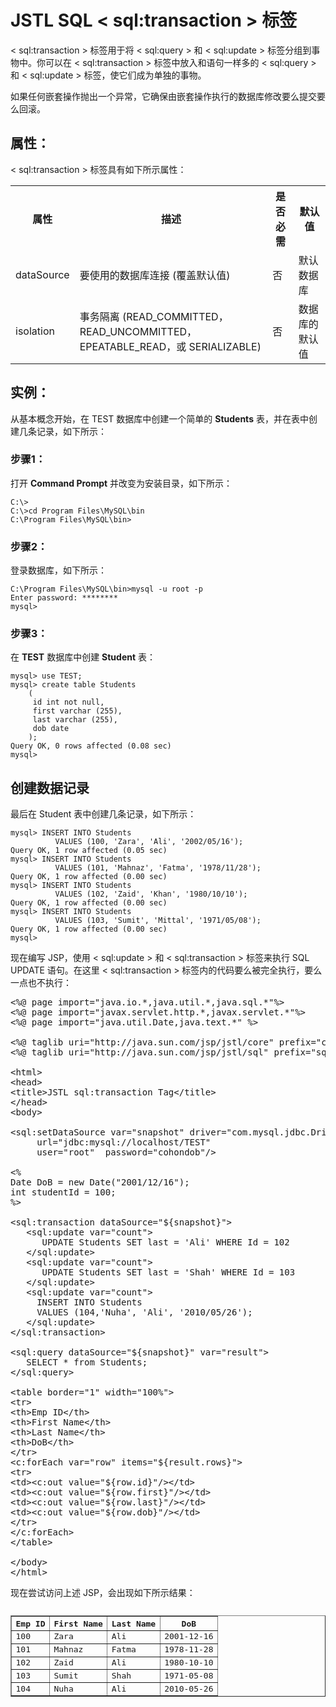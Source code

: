 # JSTL SQL < sql:transaction > 标签

< sql:transaction > 标签用于将 < sql:query > 和 < sql:update > 标签分组到事物中。你可以在 < sql:transaction > 标签中放入和语句一样多的 < sql:query > 和 < sql:update > 标签，使它们成为单独的事物。

如果任何嵌套操作抛出一个异常，它确保由嵌套操作执行的数据库修改要么提交要么回滚。

## 属性：

< sql:transaction > 标签具有如下所示属性：

<table class="table table-bordered">
<tr><th style="width:15%">属性</th><th>描述 </th><th>是否必需</th><th>默认值</th></tr>
<tr><td>dataSource</td><td>要使用的数据库连接 (覆盖默认值)</td><td>否</td><td>默认数据库</td></tr>
<tr><td>isolation</td><td>事务隔离 (READ_COMMITTED，READ_UNCOMMITTED，EPEATABLE_READ，或 SERIALIZABLE)</td><td>否</td><td>数据库的默认值</td></tr>
</table>

## 实例：

从基本概念开始，在 TEST 数据库中创建一个简单的 **Students** 表，并在表中创建几条记录，如下所示：

### 步骤1：

打开 **Command Prompt** 并改变为安装目录，如下所示：

``` 
C:\>
C:\>cd Program Files\MySQL\bin
C:\Program Files\MySQL\bin>
```

### 步骤2：

登录数据库，如下所示：

``` 
C:\Program Files\MySQL\bin>mysql -u root -p
Enter password: ********
mysql>
``` 

### 步骤3：

在 **TEST** 数据库中创建 **Student** 表：

``` 
mysql> use TEST;
mysql> create table Students
    (
     id int not null,
     first varchar (255),
     last varchar (255),
     dob date
    );
Query OK, 0 rows affected (0.08 sec)
mysql>
```

## 创建数据记录


最后在 Student 表中创建几条记录，如下所示：

``` 
mysql> INSERT INTO Students 
          VALUES (100, 'Zara', 'Ali', '2002/05/16');
Query OK, 1 row affected (0.05 sec)
mysql> INSERT INTO Students 
          VALUES (101, 'Mahnaz', 'Fatma', '1978/11/28');
Query OK, 1 row affected (0.00 sec)
mysql> INSERT INTO Students 
          VALUES (102, 'Zaid', 'Khan', '1980/10/10');
Query OK, 1 row affected (0.00 sec)
mysql> INSERT INTO Students 
          VALUES (103, 'Sumit', 'Mittal', '1971/05/08');
Query OK, 1 row affected (0.00 sec)
mysql>
```

现在编写 JSP，使用 < sql:update > 和 < sql:transaction > 标签来执行 SQL UPDATE 语句。在这里 < sql:transaction > 标签内的代码要么被完全执行，要么一点也不执行：

<pre class="prettyprint notranslate tryit">
&lt;%@ page import="java.io.*,java.util.*,java.sql.*"%&gt;
&lt;%@ page import="javax.servlet.http.*,javax.servlet.*"%&gt;
&lt;%@ page import="java.util.Date,java.text.*" %&gt;

&lt;%@ taglib uri="http://java.sun.com/jsp/jstl/core" prefix="c"%&gt;
&lt;%@ taglib uri="http://java.sun.com/jsp/jstl/sql" prefix="sql"%&gt;
 
&lt;html&gt;
&lt;head&gt;
&lt;title&gt;JSTL sql:transaction Tag&lt;/title&gt;
&lt;/head&gt;
&lt;body&gt;
 
&lt;sql:setDataSource var="snapshot" driver="com.mysql.jdbc.Driver"
     url="jdbc:mysql://localhost/TEST"
     user="root"  password="cohondob"/&gt;

&lt;%
Date DoB = new Date("2001/12/16");
int studentId = 100;
%&gt;

&lt;sql:transaction dataSource="${snapshot}"&gt;
   &lt;sql:update var="count"&gt;
      UPDATE Students SET last = 'Ali' WHERE Id = 102
   &lt;/sql:update&gt;
   &lt;sql:update var="count"&gt;
      UPDATE Students SET last = 'Shah' WHERE Id = 103
   &lt;/sql:update&gt;
   &lt;sql:update var="count"&gt;
     INSERT INTO Students 
     VALUES (104,'Nuha', 'Ali', '2010/05/26');
   &lt;/sql:update&gt;
&lt;/sql:transaction&gt;

&lt;sql:query dataSource="${snapshot}" var="result"&gt;
   SELECT * from Students;
&lt;/sql:query&gt;
 
&lt;table border="1" width="100%"&gt;
&lt;tr&gt;
&lt;th&gt;Emp ID&lt;/th&gt;
&lt;th&gt;First Name&lt;/th&gt;
&lt;th&gt;Last Name&lt;/th&gt;
&lt;th&gt;DoB&lt;/th&gt;
&lt;/tr&gt;
&lt;c:forEach var="row" items="${result.rows}"&gt;
&lt;tr&gt;
&lt;td&gt;&lt;c:out value="${row.id}"/&gt;&lt;/td&gt;
&lt;td&gt;&lt;c:out value="${row.first}"/&gt;&lt;/td&gt;
&lt;td&gt;&lt;c:out value="${row.last}"/&gt;&lt;/td&gt;
&lt;td&gt;&lt;c:out value="${row.dob}"/&gt;&lt;/td&gt;
&lt;/tr&gt;
&lt;/c:forEach&gt;
&lt;/table&gt;
 
&lt;/body&gt;
&lt;/html&gt;
</pre>

现在尝试访问上述 JSP，会出现如下所示结果：

<pre class="result notranslate">
<table border="1" width="100%">
<tr>
<th>Emp ID</th>
<th>First Name</th>
<th>Last Name</th>
<th>DoB</th>
</tr>
<tr>
<td>100</td>
<td>Zara</td>
<td>Ali</td>
<td>2001-12-16</td>
</tr>
<tr>
<td>101</td>
<td>Mahnaz</td>
<td>Fatma</td>
<td>1978-11-28</td>
</tr>
<tr>
<td>102</td>
<td>Zaid</td>
<td>Ali</td>
<td>1980-10-10</td>
</tr>
<tr>
<td>103</td>
<td>Sumit</td>
<td>Shah</td>
<td>1971-05-08</td>
</tr>
<tr>
<td>104</td>
<td>Nuha</td>
<td>Ali</td>
<td>2010-05-26</td>
</tr>
</table>
</pre>

